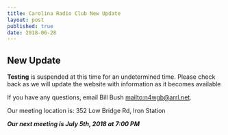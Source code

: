 ```yaml
---
title: Carolina Radio Club New Update
layout: post
published: true
date: 2018-06-28
---
```

## New Update

**Testing** is suspended at this time for an undetermined time. Please check back as we will update the website with information as it becomes available

If you have any questions, email Bill Bush <mailto:n4wgb@arrl.net>.

Our meeting location is: 352 Low Bridge Rd, Iron Station


***Our next meeting is July 5th, 2018 at 7:00 PM***
